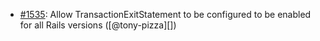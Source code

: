 * [#1535](https://github.com/rubocop/rubocop-rails/pull/1535): Allow TransactionExitStatement to be configured to be enabled for all Rails versions ([@tony-pizza][])
